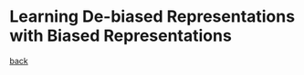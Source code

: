 # Learning De-biased Representations with Biased Representations

[back](https://github.com/YHJYH/Machine_Learning/blob/main/projects/Master_Thesis/papers/refs.md#content)

